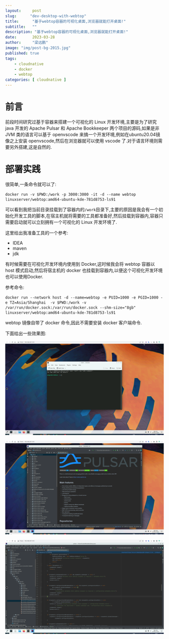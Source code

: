 ```yaml
---
layout:     post 
slug:      "dev-desktop-with-webtop"
title:      "基于webtop容器的可视化桌面,浏览器就能打开桌面!"
subtitle:   ""
description: "基于webtop容器的可视化桌面,浏览器就能打开桌面!"
date:       2023-03-28
author:     "梁远鹏"
image: "img/post-bg-2015.jpg"
published: true
tags:
    - cloudnative 
    - docker
    - webtop
categories: [ cloudnative ]
---
```



# 前言    

前段时间研究过基于容器来搭建一个可视化的 Linux 开发环境,主要是为了研究 java 开发的 Apache Pulsar 和 Apache Bookkeeper 两个项目的源码,如果是非 JVM 类的语言可以基于 openvscode 来搞一个开发环境,例如在ubuntu20.04镜像之上安装 openvscode,然后在浏览器就可以使用 vscode 了.对于语言环境则需要另外搭建,这是自然的. 


# 部署实践

很简单,一条命令就可以了:

```shell
docker run -v $PWD:/work -p 3000:3000 -it -d --name webtop linuxserver/webtop:amd64-ubuntu-kde-781d8753-ls91
```  

可以看到我把当前目录挂载到了容器内的`/work`目录下,主要的原因是我会有一个初始化开发工具的脚本,在宿主机就将需要的工具都准备好,然后挂载到容器内,容器只需要启动就可以立刻拥有一个可视化的 Linux 开发环境了.

这里给出我准备工具的一个参考:

- IDEA
- maven
- jdk


有时候需要在可视化开发环境内使用到 Docker,这时候我会将 webtop 容器以 host 模式启动,然后将宿主机的 docker 也挂载到容器内,以便这个可视化开发环境也可以使用Docker.

参考命令:  

```shell
docker run --network host -d --name=webtop -e PUID=1000 -e PGID=1000 -e TZ=Asia/Shanghai  -v $PWD:/work -v /var/run/docker.sock:/var/run/docker.sock --shm-size="8gb"   linuxserver/webtop:amd64-ubuntu-kde-781d8753-ls91
```  

webtop 镜像自带了 docker 命令,因此不需要安装 docker 客户端命令.  

下面给出一些效果图:

![desktop](/img/webtop/desktop.png)  

![idea](/img/webtop/idea.png)  

![idea_code](/img/webtop/idea_code.png)